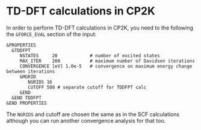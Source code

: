 # TD-DFT calculations in CP2K

In order to perform TD-DFT calculations in CP2K, you need to the following the `&FORCE_EVAL` section of the input:
```
&PROPERTIES
  &TDDFPT
     NSTATES     20            # number of excited states
     MAX_ITER    200           # maximum number of Davidson iterations
     CONVERGENCE [eV] 1.0e-5   # convergence on maximum energy change between iterations
     &MGRID
        NGRIDS 16
        CUTOFF 500 # separate cutoff for TDDFPT calc
     &END
  &END TDDFPT
&END PROPERTIES
```
The `NGRIDS` and cutoff are chosen the same as in the SCF calculations although you can run another convergence analysis for that too. 
